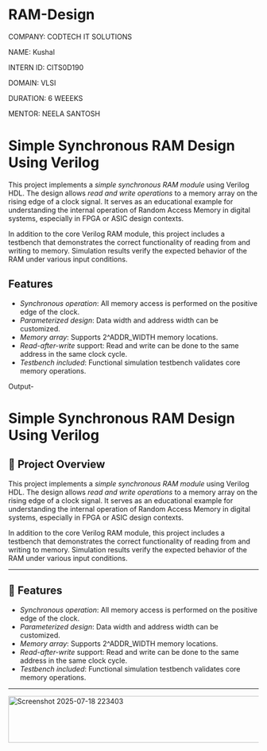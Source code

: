 # RAM-Design
COMPANY: CODTECH IT SOLUTIONS

NAME: Kushal

INTERN ID: CITS0D190

DOMAIN: VLSI

DURATION: 6 WEEEKS

MENTOR: NEELA SANTOSH

# Simple Synchronous RAM Design Using Verilog
This project implements a *simple synchronous RAM module* using Verilog HDL. The design allows *read and write operations* to a memory array on the rising edge of a clock signal. It serves as an educational example for understanding the internal operation of Random Access Memory in digital systems, especially in FPGA or ASIC design contexts.

In addition to the core Verilog RAM module, this project includes a testbench that demonstrates the correct functionality of reading from and writing to memory. Simulation results verify the expected behavior of the RAM under various input conditions.
##  Features
- *Synchronous operation*: All memory access is performed on the positive edge of the clock.
- *Parameterized design*: Data width and address width can be customized.
- *Memory array*: Supports 2^ADDR_WIDTH memory locations.
- *Read-after-write* support: Read and write can be done to the same address in the same clock cycle.
- *Testbench included*: Functional simulation testbench validates core memory operations.

Output-
# Simple Synchronous RAM Design Using Verilog

## 📘 Project Overview

This project implements a *simple synchronous RAM module* using Verilog HDL. The design allows *read and write operations* to a memory array on the rising edge of a clock signal. It serves as an educational example for understanding the internal operation of Random Access Memory in digital systems, especially in FPGA or ASIC design contexts.

In addition to the core Verilog RAM module, this project includes a testbench that demonstrates the correct functionality of reading from and writing to memory. Simulation results verify the expected behavior of the RAM under various input conditions.

---

## 🧠 Features

- *Synchronous operation*: All memory access is performed on the positive edge of the clock.
- *Parameterized design*: Data width and address width can be customized.
- *Memory array*: Supports 2^ADDR_WIDTH memory locations.
- *Read-after-write* support: Read and write can be done to the same address in the same clock cycle.
- *Testbench included*: Functional simulation testbench validates core memory operations.

---
<img width="591" height="94" alt="Screenshot 2025-07-18 223403" src="https://github.com/user-attachments/assets/163b4bc0-1378-4e6c-b9d5-a0979ecb6784" />



